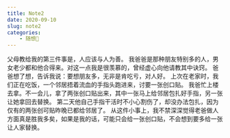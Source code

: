 ```yaml
---
title: Note2
date: 2020-09-10
slug: note2
categories:
    - 随想🌠
---
```


父母教给我的第三件事是，人应该与人为善。
我爸爸是那种朋友特别多的人，男女老少都和他合得来。对这一点我是很羡慕的，曾经虚心向他请教其中诀窍。
爸爸想了想，告诉我说：要想朋友多，无非是肯吃亏，对人好。
上次在老家时，我们正在吃饭，一个邻居捂着流血的手指头跑进来，讨要一张创口贴。 我爸忙上楼去拿。不一会儿，拿了两张创口贴出来，其中一张马上给邻居包扎好手指，另一张让她拿回去替换。
第二天他自己手指干活时不小心割伤了，却没办法包扎，因为仅有的两张创可贴昨晚已都给邻居了。
从这件小事上，我不禁深深觉得老爸做人方面真是胜我多矣，如果是我的话，可能只会给一张创口贴，不会想到要多给一张让人家替换。
